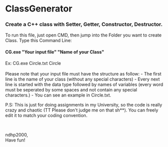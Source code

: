 # ClassGenerator
<h3> Create a C++ class with Setter, Getter, Constructor, Destructor. </h3>
To run this file, just open CMD, then jump into the Folder you want to create Class. 
Type this Command Line:  <br/>
<h4> CG.exe "Your input file" "Name of your Class" </h4> 
Ex:  CG.exe Circle.txt Circle
<br/>

<br/>
Please note that your input file must have the structure as follow: 
  - The first line is the name of your class (without any special characters)
  - Every next line is started with the data type followed by names of variables (every word must be seperated by some spaces and not contain any special characters.)
  - You can see an example in Circle.txt.
  
P.S: This is just for doing assignments in my University, so the code is really crazy and chaotic (TT Please don't judge me on that sh**). You can freely edit it to match your coding convention. 

<br/>

ndhp2000,
<br/>
Have fun!
